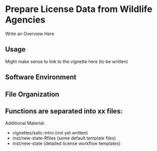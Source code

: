 
# Prepare License Data from Wildlife Agencies
Write an Overview Here

## Usage
Might make sense to link to the vignette here (to be written)

## Software Environment

## File Organization
Functions are separated into xx files:
- 
Additional Material:
- vignettes/salic-intro (not yet written)
- inst/new-state-Rfiles (some default template files)
- inst/new-state (detailed license workflow templates)


